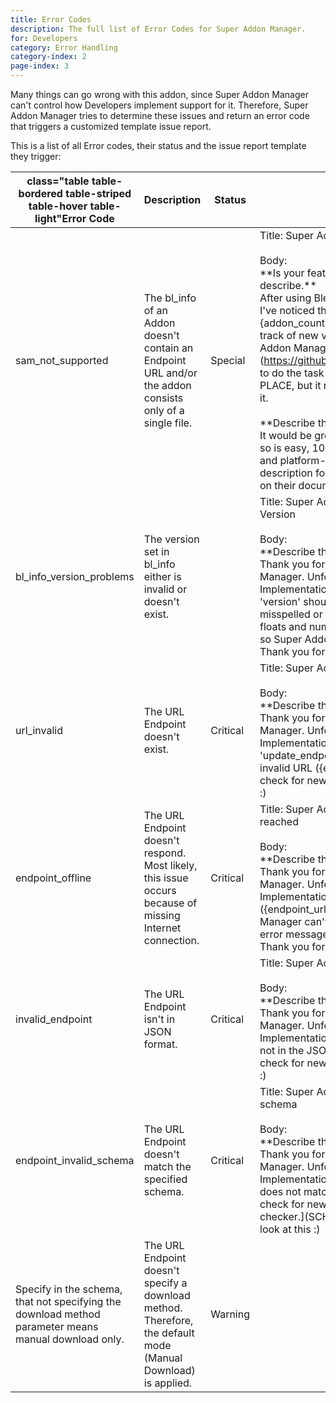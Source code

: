 ```yaml
---
title: Error Codes
description: The full list of Error Codes for Super Addon Manager.
for: Developers
category: Error Handling
category-index: 2
page-index: 3
---
```


<div class="container intro">
<div class="row">

Many things can go wrong with this addon, since Super Addon Manager can't control how Developers
implement support for it. Therefore, Super Addon Manager tries to determine these issues and return
an error code that triggers a customized template issue report.

This is a list of all Error codes, their status and the issue report template they trigger:

</div>
</div>

<div class="container">
<div class="row">

| class="table table-bordered table-striped table-hover table-light"**Error Code**                     | **Description**                                                                                               | **Status** | **Issue Report Template**                                                                                                                                                                                                                                                                                                                                                                                                                                                                                                                                                                                                                                                                                                                                                                                                                                                                                                                      |
| ---------------------------------------------------------------------------------------------------- | ------------------------------------------------------------------------------------------------------------- | ---------- | ---------------------------------------------------------------------------------------------------------------------------------------------------------------------------------------------------------------------------------------------------------------------------------------------------------------------------------------------------------------------------------------------------------------------------------------------------------------------------------------------------------------------------------------------------------------------------------------------------------------------------------------------------------------------------------------------------------------------------------------------------------------------------------------------------------------------------------------------------------------------------------------------------------------------------------------------- |
| sam_not_supported                                                                                    | The bl_info of an Addon doesn't contain an Endpoint URL and/or the addon consists only of a single file.      | Special    | Title: Super Addon Manager Support for {addon_name} </br> </br> Body: </br>\*\*Is your feature request related to a problem? Please describe.** </br> After using Blender for a while now (including your addon), I've noticed that addon maintenance is a mess. I have {addon_count} addons installed, and I'm not able to keep track of new versions for all of them. I'm using the Super Addon Manager by Blender Defender (https://github.com/BlenderDefender/SuperAddonManager) to do the task of updating ALL of my Addons from a SINGLE PLACE, but it relies on the developers enabling support for it. </br> </br> **Describe the solution you'd like\*\* </br> It would be great if you could activate support for it. Doing so is easy, 100% risk-free (No code added to your addon), and platform-independent. You can find a detailed description for enabling support for Super Addon Manager on their documentation: https//TODO |
| bl_info_version_problems                                                                             | The version set in bl_info either is invalid or doesn't exist.                                                |            | Title: Super Addon Manager: Problems with the Current Version </br> </br> Body: </br>\*\*Describe the bug\*\* </br> Thank you for enabling support for the Super Addon Manager. Unfortunately, something is wrong with the Implementation: In the bl_info dictionary, a parameter called 'version' should be set. This parameter is not set, misspelled or contains an invalid datatype (Only integers, floats and numbers in strings can be converted to integers), so Super Addon Manager can't check for new versions. Thank you for having a look at this :)                                                                                                                                                                                                                                                                                                                                                                               |
| url_invalid                                                                                          | The URL Endpoint doesn't exist.                                                                               | Critical   | Title: Super Addon Manager: Invalid Endpoint URL </br> </br> Body: </br>\*\*Describe the bug\*\* </br> Thank you for enabling support for the Super Addon Manager. Unfortunately, something is wrong with the Implementation: In the bl_info dictionary, a parameter called 'update_endpoint' should be set. This parameter is set to an invalid URL ({endpoint_url}), so Super Addon Manager can't check for new versions. Thank you for having a look at this :)                                                                                                                                                                                                                                                                                                                                                                                                                                                                             |
| endpoint_offline                                                                                     | The URL Endpoint doesn't respond. Most likely, this issue occurs because of missing Internet connection.      | Critical   | Title: Super Addon Manager: Endpoint URL can't be reached </br> </br> Body: </br>\*\*Describe the bug\*\* </br> Thank you for enabling support for the Super Addon Manager. Unfortunately, something is wrong with the Implementation: The specified Endpoint URL ({endpoint_url}) seems to be offline, so Super Addon Manager can't check for new versions. This is the bare error message that I get from Python: {error_message}. Thank you for having a look at this :)                                                                                                                                                                                                                                                                                                                                                                                                                                                                    |
| invalid_endpoint                                                                                     | The URL Endpoint isn't in JSON format.                                                                        | Critical   | Title: Super Addon Manager: Invalid Endpoint </br> </br> Body: </br>\*\*Describe the bug\*\* </br> Thank you for enabling support for the Super Addon Manager. Unfortunately, something is wrong with the Implementation: The endpoint found under {endpoint_url} is not in the JSON format, so Super Addon Manager can't check for new versions. Thank you for having a look at this :)                                                                                                                                                                                                                                                                                                                                                                                                                                                                                                                                                       |
| endpoint_invalid_schema                                                                              | The URL Endpoint doesn't match the specified schema.                                                          | Critical   | Title: Super Addon Manager: Endpoint doesn't match the schema </br> </br> Body: </br>\*\*Describe the bug\*\* </br> Thank you for enabling support for the Super Addon Manager. Unfortunately, something is wrong with the Implementation: The endpoint found under {endpoint_url} does not match the schema, so Super Addon Manager can't check for new versions. For more details, use our [schema checker.](SCHEMA CHECKER URL) Thank you for having a look at this :)                                                                                                                                                                                                                                                                                                                                                                                                                                                                      |
| Specify in the schema, that not specifying the download method parameter means manual download only. | The URL Endpoint doesn't specify a download method. Therefore, the default mode (Manual Download) is applied. | Warning    |                                                                                                                                                                                                                                                                                                                                                                                                                                                                                                                                                                                                                                                                                                                                                                                                                                                                                                                                                |

</div>
</div>
